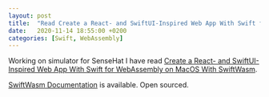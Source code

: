 ```yaml
---
layout: post
title:  "Read Create a React- and SwiftUI-Inspired Web App With Swift for WebAssembly on MacOS With SwiftWasm"
date:   2020-11-14 18:55:00 +0200
categories: [Swift, WebAssembly]
---
```

Working on simulator for SenseHat I have read [Create a React- and SwiftUI-Inspired Web App With Swift for WebAssembly on MacOS With SwiftWasm](https://medium.com/better-programming/create-a-react-and-swiftui-inspired-web-app-with-swift-for-webassembly-on-macos-with-swiftwasm-7741491b2886).

[SwiftWasm Documentation](https://book.swiftwasm.org) is available. Open sourced.
